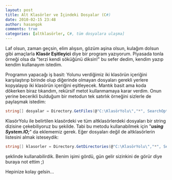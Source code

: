 ```yaml
---
layout: post
title: Alt Klasörler ve İçindeki Dosyalar (C#)
date: 2010-02-15 23:48
author: hasangok
comments: true
categories: [altklasörler, C#, tüm dosyalara ulaşma]
---
```

Laf olsun, zaman geçsin, elim alışsın, gözüm aşina olsun, kulağım dolsun gibi amaçlarla **Klasör Eşitleyici** diye bir program yazıyorum. Piyasada tonla örneği olsa da "terzi kendi söküğünü diksin!" bu sefer dedim, kendim yazıp kendim kullanayım istedim.

Programın yapacağı iş basit: Yolunu verdiğimiz iki klasörün içeriğini karşılaştırıp birinde olup diğerinde olmayan dosyaları gerekli yerlere kopyalayıp iki klasörün içeriğini eşitleyecek. Mantık basit ama koda dökerken biraz tıkandım, rekürsif metot kullanmamaya karar verdim. Onun yerine becerikli bulduğum bir metodun tek satırlık örneğini sizlerle de paylaşmak istedim:
```csharp
string[] dosyalar = Directory.GetFiles(@"C:\KlasörYolu\","*", SearchOption.AllDirectories);
```
KlasörYolu ile belirtilen klasördeki ve tüm altklasörlerdeki dosyaları bir string dizisine çekebiliyoruz bu şekilde. Tabi bu metodu kullanabilmek için "***using System.IO;***" da eklememiz gerek. Eğer dosyaları değil de altklasörlerin listesini almak isteseydik:
```csharp
string[] klasorler = Directory.GetDirectories(@"C:\KlasörYolu\","*", SearchOption.AllDirectories);
```
şeklinde kullanabilirdik. Benim işimi gördü, gün gelir sizinkini de görür diye buraya not ettim ;)

Hepinize kolay gelsin...
